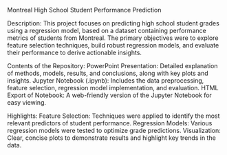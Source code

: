 Montreal High School Student Performance Prediction

Description:
This project focuses on predicting high school student grades using a regression model, based on a dataset containing performance metrics of students from Montreal. 
The primary objectives were to explore feature selection techniques, build robust regression models, and evaluate their performance to derive actionable insights.

Contents of the Repository:
PowerPoint Presentation: Detailed explanation of methods, models, results, and conclusions, along with key plots and insights.
Jupyter Notebook (.ipynb): Includes the data preprocessing, feature selection, regression model implementation, and evaluation.
HTML Export of Notebook: A web-friendly version of the Jupyter Notebook for easy viewing.

Highlights:
Feature Selection: Techniques were applied to identify the most relevant predictors of student performance.
Regression Models: Various regression models were tested to optimize grade predictions.
Visualization: Clear, concise plots to demonstrate results and highlight key trends in the data.
